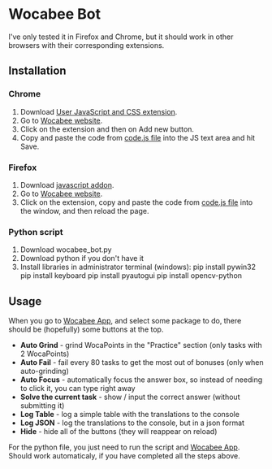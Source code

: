 # Wocabee Bot

I've only tested it in Firefox and Chrome, but it should work in other browsers with their corresponding extensions.

## Installation

### Chrome

1. Download [User JavaScript and CSS extension](https://chrome.google.com/webstore/detail/nbhcbdghjpllgmfilhnhkllmkecfmpld).
2. Go to [Wocabee website](https://wocabee.app/).
3. Click on the extension and then on Add new button.
4. Copy and paste the code from [code.js file](code.js) into the JS text area and hit Save.

### Firefox

1. Download [javascript addon](https://addons.mozilla.org/en-US/firefox/addon/javascript/).
2. Go to [Wocabee website](https://wocabee.app/).
3. Click on the extension, copy and paste the code from [code.js file](code.js) into the window, and then reload the page.

### Python script

1. Download wocabee_bot.py
2. Download python if you don't have it
3. Install libraries in administrator terminal (windows):
      pip install pywin32
      pip install keyboard
      pip install pyautogui
      pip install opencv-python

## Usage

When you go to [Wocabee App](https://wocabee.app/app/), and select some package to do, there should be (hopefully) some buttons at the top.

- **Auto Grind** - grind WocaPoints in the "Practice" section (only tasks with 2 WocaPoints)
- **Auto Fail** - fail every 80 tasks to get the most out of bonuses (only when auto-grinding)
- **Auto Focus** - automatically focus the answer box, so instead of needing to click it, you can type right away
- **Solve the current task** - show / input the correct answer (without submitting it)
- **Log Table** - log a simple table with the translations to the console
- **Log JSON** - log the translations to the console, but in a json format
- **Hide** - hide all of the buttons (they will reappear on reload)

For the python file, you just need to run the script and [Wocabee App](https://wocabee.app/app/). Should work automaticaly, if you have completed all the steps above.
